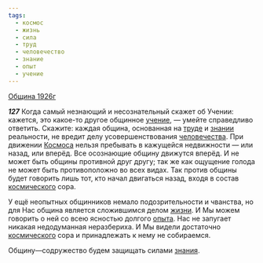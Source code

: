 ```yaml
---
tags:
  - космос
  - жизнь
  - сила
  - труд
  - человечество
  - знание
  - опыт
  - учение
---
```


[Община 1926г](https://127.0.0.1:4002/agni/1926)

___127___
Когда самый незнающий и несознательный скажет об Учении: кажется, это какое-то другое общинное [учение](../../../tags/#учение), — умейте справедливо ответить. Скажите: каждая община, основанная на [труде](../../../tags/#труд) и [знании](../../../tags/#знание) реальности, не вредит делу усовершенствования [человечества](../../../tags/#человечество). При движении [Космоса](../../../tags/#космос) нельзя пребывать в кажущейся недвижности — или назад, или вперёд. Все осознающие общину движутся вперёд. И не может быть общины противной друг другу; так же как ощущение голода не может быть противоположно во всех видах. Так против общины будет говорить лишь тот, кто начал двигаться назад, входя в состав [космического](../../../tags/#космос) сора.   

У ещё неопытных общинников немало подозрительности и чванства, но для Нас община является сложившимся делом [жизни](../../../tags/#жизнь). И Мы можем говорить о ней со всею ясностью долгого [опыта](../../../tags/#опыт). Нас не запугает никакая недодуманная неразбериха. И Мы видели достаточно [космического](../../../tags/#космос) сора и принадлежать к нему не собираемся.   

Общину—содружество будем защищать силами [знания](../../../tags/#знание).   

